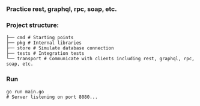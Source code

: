 ### Practice rest, graphql, rpc, soap, etc.

### Project structure:
```
├── cmd # Starting points
├── pkg # Internal libraries
├── store # Simulate database connection
├── tests # Integration tests
└── transport # Communicate with clients including rest, graphql, rpc, soap, etc.
```

### Run
```
go run main.go
# Server listening on port 8080...
```
